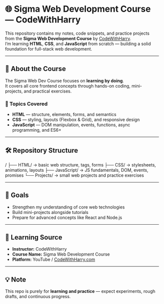 # 🌐 Sigma Web Development Course — CodeWithHarry

This repository contains my notes, code snippets, and practice projects from the **Sigma Web Development Course** by [CodeWithHarry](https://www.codewithharry.com/).  
I’m learning **HTML**, **CSS**, and **JavaScript** from scratch — building a solid foundation for full-stack web development.

---

## 📘 About the Course
The Sigma Web Dev Course focuses on **learning by doing**.  
It covers all core frontend concepts through hands-on coding, mini-projects, and practical exercises.

### 🧩 Topics Covered
- **HTML** — structure, elements, forms, and semantics  
- **CSS** — styling, layouts (Flexbox & Grid), and responsive design  
- **JavaScript** — DOM manipulation, events, functions, async programming, and ES6+

---

## 🛠️ Repository Structure
/
├── HTML/ → basic web structure, tags, forms
├── CSS/ → stylesheets, animations, layouts
├── JavaScript/ → JS fundamentals, DOM, events, promises
└── Projects/ → small web projects and practice exercises


---

## 🚀 Goals
- Strengthen my understanding of core web technologies  
- Build mini-projects alongside tutorials  
- Prepare for advanced concepts like React and Node.js

---

## 🧠 Learning Source
- **Instructor:** CodeWithHarry  
- **Course Name:** Sigma Web Development Course  
- **Platform:** YouTube / [CodeWithHarry.com](https://www.codewithharry.com/)

---

## 💡 Note
This repo is purely for **learning and practice** — expect experiments, rough drafts, and continuous progress.
